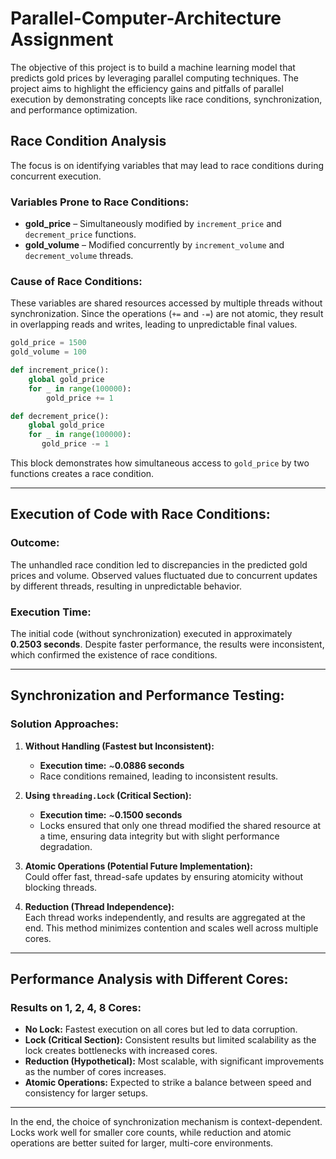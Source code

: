 
# Parallel-Computer-Architecture Assignment 

The objective of this project is to build a machine learning model that predicts gold prices by leveraging parallel computing techniques. The project aims to highlight the efficiency gains and pitfalls of parallel execution by demonstrating concepts like race conditions, synchronization, and performance optimization.

## Race Condition Analysis
The focus is on identifying variables that may lead to race conditions during concurrent execution.

### Variables Prone to Race Conditions:
- **gold_price** – Simultaneously modified by `increment_price` and `decrement_price` functions.  
- **gold_volume** – Modified concurrently by `increment_volume` and `decrement_volume` threads.  

### Cause of Race Conditions:
These variables are shared resources accessed by multiple threads without synchronization. Since the operations (`+=` and `-=`) are not atomic, they result in overlapping reads and writes, leading to unpredictable final values.

```python
gold_price = 1500
gold_volume = 100

def increment_price():
    global gold_price
    for _ in range(100000):
        gold_price += 1

def decrement_price():
    global gold_price
    for _ in range(100000):
       gold_price -= 1 
```

This block demonstrates how simultaneous access to `gold_price` by two functions creates a race condition.

---

## Execution of Code with Race Conditions:
### Outcome:
The unhandled race condition led to discrepancies in the predicted gold prices and volume. Observed values fluctuated due to concurrent updates by different threads, resulting in unpredictable behavior.

### Execution Time:
The initial code (without synchronization) executed in approximately **0.2503 seconds**. Despite faster performance, the results were inconsistent, which confirmed the existence of race conditions.

---

## Synchronization and Performance Testing:
### Solution Approaches:
1. **Without Handling (Fastest but Inconsistent):**  
   - **Execution time:** ~**0.0886 seconds**  
   - Race conditions remained, leading to inconsistent results.

2. **Using `threading.Lock` (Critical Section):**  
   - **Execution time:** ~**0.1500 seconds**  
   - Locks ensured that only one thread modified the shared resource at a time, ensuring data integrity but with slight performance degradation.

3. **Atomic Operations (Potential Future Implementation):**  
   Could offer fast, thread-safe updates by ensuring atomicity without blocking threads.  

4. **Reduction (Thread Independence):**  
   Each thread works independently, and results are aggregated at the end. This method minimizes contention and scales well across multiple cores.

---

## Performance Analysis with Different Cores:
### Results on 1, 2, 4, 8 Cores:
- **No Lock:** Fastest execution on all cores but led to data corruption.  
- **Lock (Critical Section):** Consistent results but limited scalability as the lock creates bottlenecks with increased cores.  
- **Reduction (Hypothetical):** Most scalable, with significant improvements as the number of cores increases.  
- **Atomic Operations:** Expected to strike a balance between speed and consistency for larger setups.  

---

In the end, the choice of synchronization mechanism is context-dependent. Locks work well for smaller core counts, while reduction and atomic operations are better suited for larger, multi-core environments.
